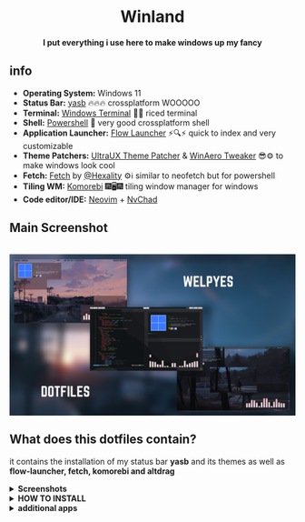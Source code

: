 <h1 align="center">Winland
<br><h4 align="center">I put everything i use here to make windows up my fancy<br>


## info
- **Operating System:** Windows 11
- **Status Bar:** [yasb](https://github.com/da-rth/yasb) 🔥🔥🔥 crossplatform WOOOOO
- **Terminal:** [Windows Terminal](https://github.com/microsoft/terminal) 🍚🍚 riced terminal 
- **Shell:** [Powershell](https://github.com/PowerShell/PowerShell) 🐚 very good crossplatform shell 
- **Application Launcher:** [Flow Launcher](https://github.com/Flow-Launcher/Flow.Launcher) ⚡🔍⚡ quick to index and very customizable 
- **Theme Patchers:** [UltraUX Theme Patcher](https://mhoefs.eu/software_uxtheme.php?ref=syssel&lang=en) & [WinAero Tweaker](https://winaero.com/downloads/winaerotweaker.zip) 😎⚙️ to make windows look cool 
- **Fetch:** [Fetch](https://github.com/Hexality/fetch) by [@Hexality](https://github.com/Hexality) ⚙️ℹ️ similar to neofetch but for powershell
- **Tiling WM:** [Komorebi](https://github.com/LGUG2Z/komorebi) 🎆🖥️🎆 tiling window manager for windows
- **Code editor/IDE:** [Neovim](https://github.com/neovim/neovim) + [NvChad](https://github.com/NvChad/NvChad)

## Main Screenshot
<br><img width="800-" align="center" src="https://github.com/Welpyes/dotfiles-resource/blob/main/5.png">

## What does this dotfiles contain?
it contains the installation of my status bar **yasb** and its themes as well as **flow-launcher, fetch, komorebi and altdrag**

<details>
<summary><b>Screenshots<b></summary>

**click the links**
<br>themes:
- [**Simple**](https://github.com/Welpyes/dotfiles-resource/blob/main/1.png)
- [**Black & White**](https://github.com/Welpyes/dotfiles-resource/blob/main/2.png)
- [**Late Night**](https://github.com/Welpyes/dotfiles-resource/blob/main/3.png)
- [**Day Dream**](https://github.com/Welpyes/dotfiles-resource/blob/main/4.png)

</details>

<details>
<summary><b>HOW TO INSTALL</b></summary>

#### you NEED to have the latest [Powershell](https://github.com/PowerShell/PowerShell) for this install to work

Run this command to an elevated Powershell tab
```
Set-ExecutionPolicy -ExecutionPolicy RemoteSigned -Scope CurrentUser
```
Then run this on a normal one
```
irm https://raw.githubusercontent.com/Welpyes/Welpyes-Dotfiles/main/install.ps1 | iex
```

</details>

<details>
<summary><b>additional apps</b></summary>

  apps that i feel like doesnt belong from anything above
- [altsnap](https://github.com/RamonUnch/AltSnap) ▪ Window manipulation using the alt key
- [quick look](https://github.com/QL-Win/QuickLook) ▪ Brings Quicklook to windows from MacOs
- [vencord](https://vencord.dev/) ▪ Cutest Discord Client -w-
- [greenshot](https://github.com/greenshot/greenshot) ▪ Screenshotting application
- [Yt Music](https://github.com/th-ch/youtube-music) ▪ A yt music client with a bunch of plugins

</details>

